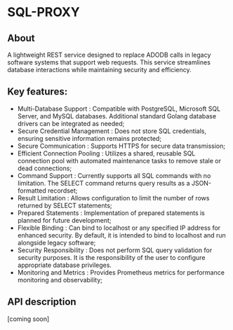 # SQL-PROXY

## About 

A lightweight REST service designed to replace ADODB calls in legacy software systems that support web requests. This service streamlines database interactions while maintaining security and efficiency.

## Key features:

* Multi-Database Support : Compatible with PostgreSQL, Microsoft SQL Server, and MySQL databases. Additional standard Golang database drivers can be integrated as needed;
* Secure Credential Management : Does not store SQL credentials, ensuring sensitive information remains protected;
* Secure Communication : Supports HTTPS for secure data transmission;
* Efficient Connection Pooling : Utilizes a shared, reusable SQL connection pool with automated maintenance tasks to remove stale or dead connections;
* Command Support : Currently supports all SQL commands with no limitation. The SELECT command returns query results as a JSON-formatted recordset;
* Result Limitation : Allows configuration to limit the number of rows returned by SELECT statements;
* Prepared Statements : Implementation of prepared statements is planned for future development;
* Flexible Binding : Can bind to localhost or any specified IP address for enhanced security. By default, it is intended to bind to localhost and run alongside legacy software;
* Security Responsibility : Does not perform SQL query validation for security purposes. It is the responsibility of the user to configure appropriate database privileges.
* Monitoring and Metrics : Provides Prometheus metrics for performance monitoring and observability; 

## API description

[coming soon]
